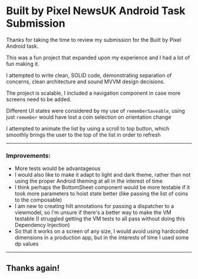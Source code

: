 # Built by Pixel NewsUK Android Task Submission

Thanks for taking the time to review my submission for the Built by Pixel Android task.

This was a fun project that expanded upon my experience and I had a lot of fun making it.

I attempted to write clean, SOLID code, demonstrating separation of concerns, clean architecture and sound MVVM design decisions.

The project is scalable, I included a navigation component in case more screens need to be added.

Different UI states were considered by my use of `rememberSaveable`, using just `remember` would have lost a coin selection on orientation change

I attempted to animate the list by using a scroll to top button, which smoothly brings the user to the top of the list in order to refresh

---

### Improvements:
- More tests would be advantageous
- I would also like to make it adapt to light and dark theme, rather than not using the proper Android theming at all in the interest of time
- I think perhaps the BottomSheet component would be more testable if it took more parameters to hoist state better (like passing the list of coins to the composable)
- I am new to creating hilt annotations for passing a dispatcher to a viewmodel, so I'm unsure if there's a better way to make the VM testable (I struggled getting the VM tests to all pass without doing this Dependency Injection)
- So that it works on a screen of any size, I would avoid using hardcoded dimensions in a production app, but in the interests of time I used some dp values

---

## Thanks again!
